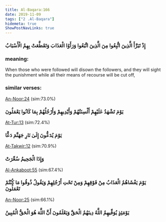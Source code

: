 ```yaml
---
title: Al-Baqara:166
date: 2019-11-09
tags: ["2 .Al-Baqara"]
hidemeta: true 
ShowPostNavLinks: true 
---
```

### إِذْ تَبَرَّأَ الَّذِينَ اتُّبِعُوا مِنَ الَّذِينَ اتَّبَعُوا وَرَأَوُا الْعَذَابَ وَتَقَطَّعَتْ بِهِمُ الْأَسْبَابُ
### meaning: 
When those who were followed will disown the followers, and they will sight the punishment while all their means of recourse will be cut off,
### similar verses: 

[An-Noor:24](/24/24) (sim:73.0%)

### يَوْمَ تَشْهَدُ عَلَيْهِمْ أَلْسِنَتُهُمْ وَأَيْدِيهِمْ وَأَرْجُلُهُمْ بِمَا كَانُوا يَعْمَلُونَ

[At-Tur:13](/52/13) (sim:72.4%)

### يَوْمَ يُدَعُّونَ إِلَىٰ نَارِ جَهَنَّمَ دَعًّا

[At-Takwir:12](/81/12) (sim:70.9%)

### وَإِذَا الْجَحِيمُ سُعِّرَتْ

[Al-Ankaboot:55](/29/55) (sim:67.4%)

### يَوْمَ يَغْشَاهُمُ الْعَذَابُ مِنْ فَوْقِهِمْ وَمِنْ تَحْتِ أَرْجُلِهِمْ وَيَقُولُ ذُوقُوا مَا كُنْتُمْ تَعْمَلُونَ

[An-Noor:25](/24/25) (sim:66.1%)

### يَوْمَئِذٍ يُوَفِّيهِمُ اللَّهُ دِينَهُمُ الْحَقَّ وَيَعْلَمُونَ أَنَّ اللَّهَ هُوَ الْحَقُّ الْمُبِينُ
